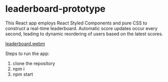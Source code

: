 # leaderboard-prototype

This React app employs React Styled Components and pure CSS to construct a real-time leaderboard. Automatic score updates occur every second, leading to dynamic reordering of users based on the latest scores.

[leaderboard.webm](https://github.com/js131296/leaderboard-prototype/assets/139111034/6cde352c-9bb6-4015-af83-26b03c1c9057)

Steps to run the app:

1. clone the repository
2. npm i
3. npm start
